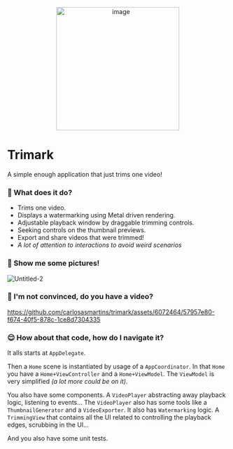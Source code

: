 <p align="center">
  <img width="281" alt="image" src="https://github.com/carlosasmartins/trimark/assets/6072464/42323843-e4c1-4c1e-ba91-275f4ff70ef1">
</p>

# Trimark
A simple enough application that just trims one video!

### 🤨 What does it do?
- Trims one video.
- Displays a watermarking using Metal driven rendering.
- Adjustable playback window by draggable trimming controls.
- Seeking controls on the thumbnail previews.
- Export and share videos that were trimmed!
- _A lot of attention to interactions to avoid weird scenarios_

### 🤔 Show me some pictures!
![Untitled-2](https://github.com/carlosasmartins/trimark/assets/6072464/aa540ef3-567d-4fbd-9bc0-41d231e1db23)


### 🧐 I'm not convinced, do you have a video?

https://github.com/carlosasmartins/trimark/assets/6072464/57957e80-f674-40f5-878c-1ce8d7304335

### 😌 How about that code, how do I navigate it?

It alls starts at `AppDelegate`.

Then a `Home` scene is instantiated by usage of a `AppCoordinator`.
In that `Home` you have a `Home+ViewController` and a `Home+ViewModel`.
The `ViewModel` is very simplified _(a lot more could be on it)_.

You also have some components.
A `VideoPlayer` abstracting away playback logic, listening to events...
  The `VideoPlayer` also has some tools like a `ThumbnailGenerator` and a `VideoExporter`. It also has `Watermarking` logic.
A `TrimmingView` that contains all the UI related to controlling the playback edges, scrubbing in the UI...

And you also have some unit tests.
